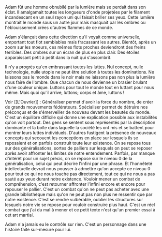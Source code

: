 Adam fût une homme obnubilé par la lumière mais se perdait dans son éclat. Il amalgamait toutes les longueurs d'onde projetées par le filament incandescant en un seul rayon uni qui faisait briller ses yeux. Cette lumière montrait le monde sous un autre jour mais masquait par les ombres ou l'éblouissement crées d'autres flammes de ce monde. 

Adam s'élançait dans cette direction qu'il voyait comme universelle, emportant tout flot semblables mais fracassant les autres. Bientôt, après un zoom sur les moeurs, ces mêmes flots proches deviendront des freins terribles. Des ombres sur un écran de plus en plus clair. Des étoiles apparaissant petit à petit dans la nuit qui s'assombrit.

Il n'y a progrès qu'en embrassant toutes les luttes. Nul concept, nulle technologie, nulle utopie ne peut être solution à toutes les dominations. Ne laissons pas le monde dans le noir mais ne laissons pas non plus la lumière nous faire de l'ombre. Que chacun de nous devienne un brasier brulant d'une couleur unique. Luttons pour tout le monde tout en luttant pour nous même. Mais quoi qu'il arrive, luttons; corps et âme, luttons !


Voir [[L'Ouvrier]] : Généraliser permet d'avoir la force du nombre, de créer de grands mouvements fédérateurs. Spécialiser permet de détruire nos préconçus et de s'émerveiller de nouveau devant les beautés du monde. C'est un équilibre difficile qui donne une explication possible aux instabilités qu'on voit partout. Des gens se sentent sous représentés par la description dominante et la boîte dans laquelle la société les ont mis et se battent pour montrer leurs luttes individuels. D'autres fustigent la présence de nouveaux concepts qui secouent les conceptions en place sur lesquels ils se reposaient et on parfois construit toute leur existence. On se repose tous sur des généralisations, sortes de palliers sur lesquels on peut se reposer après avoir affronter les limites de notre entendement. Parfois, par manque d'intérêt pour un sujet précis, on se repose sur le niveau 0 de la généralisation, celui qui peut décrire l'infini par une phrase. Et l'honnêteté intellectuelle devrait nous pousser à admettre qu'on accepte ce niveau 0 pour tout ce qui ne nous touche pas directement, tout ce qui ne nous a pas sauté aux yeux durant notre existence. Vouloir mener un combat de compréhension, c'est retourner affronter l'infini encore et encore pour repouser le pallier. C'est un combat qu'on ne peut pas acheter avec une grande bibliothèque mais qu'on ne peut pas non plus ne ressentir que par notre existence. C'est se rendre vulbérable, oublier les structures sur lesquels notre vie se repose pour vouloir construire plus haut. C'est un réel combat que j'ai du mal à mener et ce petit texte n'est qu'un premier essai à cet art martial.

Adam n'a jamais eu le contrôle sur rien. C'est un personnage dans une histoire faite sur-mesure pour lui. 